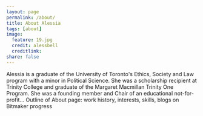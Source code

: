 ```yaml
---
layout: page
permalink: /about/
title: About Alessia
tags: [about]
image:
  feature: 19.jpg
  credit: alessbell
  creditlink: 
share: false
---
```


Alessia is a graduate of the University of Toronto's Ethics, Society and Law program with a minor in Political Science. She was a scholarship recipient at Trinity College and graduate of the Margaret Macmillan Trinity One Program. She was a founding member and Chair of an educational not-for-profit...
Outline of About page: work history, interests, skills, blogs on Bitmaker progress